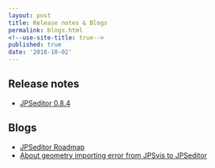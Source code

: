 ```yaml
---
layout: post
title: Release notes & Blogs
permalink: blogs.html
<!--use-site-title: true-->
published: true
date: '2018-10-02'
---
```


## Release notes

* [JPSeditor 0.8.4](/jpseditor/2018-10-03-What_is_new_v084.html)

## Blogs

* [JPSeditor Roadmap](/jpseditor/2018-09-02-JPSeditor_Roadmap.html)
* [About geometry importing error from JPSvis to JPSeditor](/jpseditor/2018-10-02-Known_Issue_1.html)